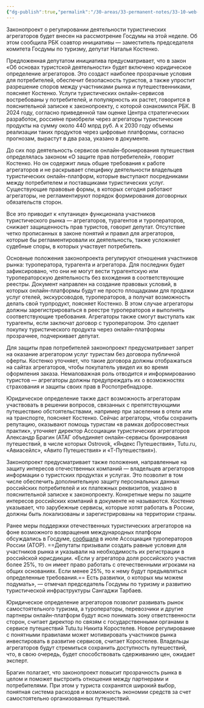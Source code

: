 ```yaml
---
{"dg-publish":true,"permalink":"/30-areas/33-permanent-notes/33-10-web-clippings/gosduma-podgotovila-proekt-o-regulirovanii-turisticheskih-agregatorov/","title":"Госдума подготовила проект о регулировании туристических агрегаторов","tags":["clippings"],"created":"2025-09-25T09:45:44.690+02:00"}
---
```



Законопроект о регулировании деятельности туристических агрегаторов будет внесен на рассмотрение Госдумы на этой неделе. Об этом сообщила РБК соавтор инициативы — заместитель председателя комитета Госдумы по туризму, депутат Наталья Костенко.

Предложенная депутатом инициатива предусматривает, что в закон «Об основах туристской деятельности» будет включено юридическое определение агрегаторов. Это создаст наиболее прозрачные условия для потребителей, обеспечит безопасность туристов, а также упростит разрешение споров между участниками рынка и путешественниками, поясняет Костенко. Услуги туристических онлайн-сервисов востребованы у потребителей, и популярность их растет, говорится в пояснительной записке к законопроекту, с которой ознакомился РБК. В 2024 году, согласно приведенной там оценке Центра стратегических разработок, россияне приобрели через агрегаторы туристические продукты на сумму около 440 млрд руб. А к 2030 году объемы реализации таких продуктов через цифровые платформы, согласно прогнозам, вырастут в два раза, указано в документе.

До сих пор деятельность сервисов онлайн-бронирования путешествия определялась законом «О защите прав потребителей», говорит Костенко. Но он содержит лишь общие требования к работе агрегаторов и не раскрывает специфику деятельности владельцев туристических онлайн-платформ, которые выступают посредниками между потребителем и поставщиками туристических услуг. Существующие правовые формы, в которых сегодня работают агрегаторы, не регламентируют порядок формирования договорных обязательств сторон.

Все это приводит к «путанице» функционала участников туристического рынка — агрегаторов, турагентов и туроператоров, снижает защищенность прав туристов, говорит депутат. Отсутствие четко прописанных в законе понятий и правил для агрегаторов, которые бы регламентировали их деятельность, также усложняет судебные споры, в которых участвует потребитель.

Основные положения законопроекта регулируют отношения участников рынка: туроператора, турагента и агрегатора. Для последних будет зафиксировано, что они не могут вести турагентскую или туроператорскую деятельность без вхождения в соответствующие реестры. Документ направлен на создание правовых условий, в которых онлайн-платформы будут не просто площадками для продажи услуг отелей, экскурсоводов, туроператоров, а получат возможность делать свой турпродукт, поясняет Костенко. В этом случае агрегаторы должны зарегистрироваться в реестре туроператоров и выполнять соответствующие требования. Агрегаторы также смогут выступать как турагенты, если заключат договор с туроператором. Это сделает покупку туристического продукта через онлайн-платформы прозрачнее, подчеркивает депутат.

Для защиты прав потребителей законопроект предусматривает запрет на оказание агрегатором услуг туристам без договора публичной оферты. Костенко уточняет, что такие договора должны отображаться на сайтах агрегаторов, чтобы покупатель увидел их во время оформления заказа. Немаловажная роль отводится и информированию туристов — агрегаторы должны предупреждать их о возможностях страхования и защиты своих прав в Роспотребнадзоре.

Юридическое определение также даст возможность агрегаторам участвовать в решении вопросов, связанных с препятствующими путешествию обстоятельствами, например при заселении в отели или на транспорте, поясняет Костенко. Сейчас агрегаторы, чтобы сохранить репутацию, оказывают помощь туристам «в рамках добросовестных практик», уточняет директор Ассоциации туристических агрегаторов Александр Брагин (АТАГ объединяет онлайн-сервисы бронирования путешествий, в числе которых Ostrovok, «Яндекс Путешествия», Tutu.ru, «Авиасейлс», «Авито Путешествия» и «Т-Путешествия»).

Законопроект предусматривает также положения, направленные на защиту интересов отечественных компаний — владельцев агрегаторов информации о туристских продуктах и услугах. Это позволит в том числе обеспечить дополнительную защиту персональных данных российских потребителей и их платежных реквизитов, указано в пояснительной записке к законопроекту. Конкретные меры по защите интересов российских компаний в документе не называются. Костенко указывает, что зарубежные сервисы, которые хотят работать в России, должны быть локализованы и зарегистрированы на территории страны.

Ранее меры поддержки отечественных туристических агрегаторов на фоне возможного возвращения международных платформ обсуждались в Госдуме, [сообщала](https://www.atorus.ru/article/turisticheskie-agregatory-zakonodatelno-otdelyat-ot-turoperatorov-i-turagentov-63178) в июле Ассоциация туроператоров России (АТОР). ==Депутаты призывали создать равные условия для участников рынка и указывали на необходимость их регистрации в российской юрисдикции. «Если у агрегатора доля российского участия более 25%, то он имеет право работать с отечественными игроками на общих основаниях. Если менее 25%, то к нему будут предъявляться определенные требования.== Есть развилки, о которых мы можем подумать», — отмечал председатель Госдумы по туризму и развитию туристической инфраструктуры Сангаджи Тарбаев.

Юридическое определение агрегаторов позволит развивать рынок самостоятельного туризма, а туроператоры, перевозчики и другие партнеры онлайн-платформ будут ясно понимать зону ответственности сторон, считает директор по связям с государственными органами в сервисе путешествий Tutu.tu Никита Коростелев. Новое регулирование с понятными правилами может мотивировать участников рынка инвестировать в развитие сервисов, считает Коростелев. Владельцы агрегаторов будут стремиться сохранить доступность путешествий, что, в свою очередь, будет способствовать сдерживанию цен, ожидает эксперт.

Брагин полагает, что законопроект повысит прозрачность рынка в целом и поможет выстроить отношения между партнерами и потребителями. При этом у туриста сохранятся широкий выбор, понятная система расходов и возможность экономии средств за счет самостоятельно организованных путешествий.